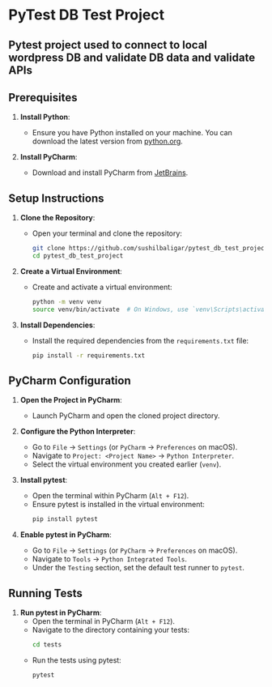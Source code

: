 # PyTest DB Test Project
## Pytest project used to connect to local wordpress DB and validate DB data and validate APIs

## Prerequisites
1. **Install Python**:
   - Ensure you have Python installed on your machine. You can download the latest version from [python.org](https://www.python.org/).

2. **Install PyCharm**:
   - Download and install PyCharm from [JetBrains](https://www.jetbrains.com/pycharm/download/).

## Setup Instructions
1. **Clone the Repository**:
   - Open your terminal and clone the repository:
     ```bash
     git clone https://github.com/sushilbaligar/pytest_db_test_project.git
     cd pytest_db_test_project
     ```

2. **Create a Virtual Environment**:
   - Create and activate a virtual environment:
     ```bash
     python -m venv venv
     source venv/bin/activate  # On Windows, use `venv\Scripts\activate`
     ```

3. **Install Dependencies**:
   - Install the required dependencies from the `requirements.txt` file:
     ```bash
     pip install -r requirements.txt
     ```

## PyCharm Configuration
1. **Open the Project in PyCharm**:
   - Launch PyCharm and open the cloned project directory.

2. **Configure the Python Interpreter**:
   - Go to `File` -> `Settings` (or `PyCharm` -> `Preferences` on macOS).
   - Navigate to `Project: <Project Name>` -> `Python Interpreter`.
   - Select the virtual environment you created earlier (`venv`).

3. **Install pytest**:
   - Open the terminal within PyCharm (`Alt + F12`).
   - Ensure pytest is installed in the virtual environment:
     ```bash
     pip install pytest
     ```

4. **Enable pytest in PyCharm**:
   - Go to `File` -> `Settings` (or `PyCharm` -> `Preferences` on macOS).
   - Navigate to `Tools` -> `Python Integrated Tools`.
   - Under the `Testing` section, set the default test runner to `pytest`.

## Running Tests
1. **Run pytest in PyCharm**:
   - Open the terminal in PyCharm (`Alt + F12`).
   - Navigate to the directory containing your tests:
     ```bash
     cd tests
     ```
   - Run the tests using pytest:
     ```bash
     pytest
     ```
